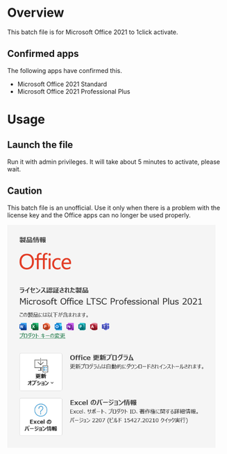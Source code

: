# Overview

This batch file is for Microsoft Office 2021 to 1click activate.

## Confirmed apps

The following apps have confirmed this.

- Microsoft Office 2021 Standard
- Microsoft Office 2021 Professional Plus

# Usage

## Launch the file

Run it with admin privileges. It will take about 5 minutes to activate, please wait.

## Caution

This batch file is an unofficial. Use it only when there is a problem with the license key and the Office apps can no longer be used properly.

<img src="https://github.com/my13ootleg/1click-activator/blob/main/img/sample.png" style="max-width:30rem;">
